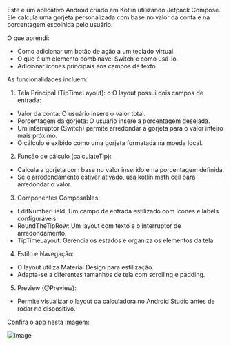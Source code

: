 Este é um aplicativo Android criado em Kotlin utilizando Jetpack Compose. Ele calcula uma gorjeta personalizada com base no valor da conta e na porcentagem escolhida pelo usuário. 


O que aprendi:
- Como adicionar um botão de ação a um teclado virtual.
- O que é um elemento combinável Switch e como usá-lo.
- Adicionar ícones principais aos campos de texto

As funcionalidades incluem:
1.	Tela Principal (TipTimeLayout):
o	O layout possui dois campos de entrada:
- Valor da conta: O usuário insere o valor total.
- Porcentagem da gorjeta: O usuário insere a porcentagem desejada.
- Um interruptor (Switch) permite arredondar a gorjeta para o valor inteiro mais próximo.
- O cálculo é exibido como uma gorjeta formatada na moeda local.


2.	Função de cálculo (calculateTip):
-	Calcula a gorjeta com base no valor inserido e na porcentagem definida.
-	Se o arredondamento estiver ativado, usa kotlin.math.ceil para arredondar o valor.


3.	Componentes Composables:
-	EditNumberField: Um campo de entrada estilizado com ícones e labels configuráveis.
-	RoundTheTipRow: Um layout com texto e o interruptor de arredondamento.
-	TipTimeLayout: Gerencia os estados e organiza os elementos da tela.


4.	Estilo e Navegação:
- O layout utiliza Material Design para estilização.
- Adapta-se a diferentes tamanhos de tela com scrolling e padding.


5.	Preview (@Preview):
-	Permite visualizar o layout da calculadora no Android Studio antes de rodar no dispositivo.

Confira o app nesta imagem:

![image](https://github.com/user-attachments/assets/7c55299d-048c-4549-b17d-e6b56bfb4ee3)

